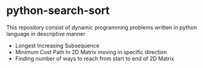 # python-search-sort
This repository consist of dynamic programming problems written in python language in descriptive manner

* Longest Increasing Subsequence
* Minimum Cost Path In 2D Matrix moving in specific direction
* Finding number of ways to reach from start to end of 2D Matrix 